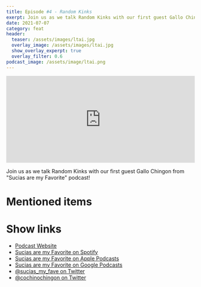 ```yaml
---
title: Episode #4 - Random Kinks
exerpt: Join us as we talk Random Kinks with our first guest Gallo Chingon from "Sucias are my Favorite" podcast!
date: 2021-07-07
category: feat
header:
  teaser: /assets/images/ltai.jpg
  overlay_image: /assets/images/ltai.jpg
  show_overlay_experpt: true
  overlay_filter: 0.6
podcast_image: /assets/image/ltai.png
---
```

<iframe src="https://open.spotify.com/embed/episode/2yT9eCEMoTDO8RrCZ9sD0B" width="100%" height="232" frameBorder="0" allowtransparency="true" allow="encrypted-media"></iframe>

Join us as we talk Random Kinks with our first guest Gallo Chingon from "Sucias are my Favorite" podcast!

# Mentioned items



# Show links

* <i class=fas fa-link></i> [Podcast Website](https://cochinochingon.com)
* <i class=fab fa-spotify></i> [Sucias are my Favorite on Spotify](https://open.spotify.com/show/3XjoipCU3QzeIaQAAQpBdW)
* <i class=fas fa-podcast></i> [Sucias are my Favorite on Apple Podcasts](https://podcasts.apple.com/us/podcast/sucias-are-my-favorite/id1548173787)
* <i class=fab fa-google-play></i> [Sucias are my Favorite on Google Podcasts](https://podcasts.google.com/feed/aHR0cHM6Ly9hbmNob3IuZm0vcy80MjI0YzYzYy9wb2RjYXN0L3Jzcw==)
* <i class=fab fa-twitter></i> [@sucias_my_fave on Twitter](https://twitter.com/sucias_my_fave)
* <i class=fab fa-twitter></i> [@cochinochingon on Twitter](https://twitter.com/cochinochingon)
